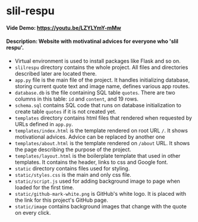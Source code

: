 # slil-respu
#### Vide Demo: https://youtu.be/LZYLYmY-mMw
#### Description: Website with motivatinal advices for everyone who 'slil respu'.
* Virtual environment is used to install packages like Flask and so on.
* `slilrespu` directory contains the whole project. All files and directories described later are located there.
* `app.py` file is the main file of the project. It handles initializing database, storing current quote text and image name, defines various app routes.
* `database.db` is the file containing SQL table `quotes`. There are two columns in this table: `id` and `content`, and 19 rows.
* `schema.sql` contains SQL code that runs on database initialization to create table `quotes` if it is not created yet.
* `templates` directory contains html files that rendered when requested by URLs defined in `app.py`.
* `templates/index.html` is the template rendered on root URL `/`. It shows motivational advices. Advice can be replaced by another one 
* `templates/about.html` is the template rendered on `/about` URL. It shows the page describing the purpose of the project.
* `templates/layout.html` is the boilerplate template that used in other templates. It contains the header, links to css and Google font.
* `static` directory contains files used for styling.
* `static/styles.css` is the main and only css file.
* `static/script.js` used for adding background image to page when loaded for the first time.
* `static/github-mark-white.png` is GitHub's white logo. It is placed with the link for this project's GitHub page.
* `static/image` contains background images that change with the quote on every click.